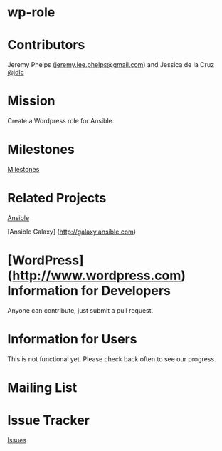 # wp-role

Contributors  
============
Jeremy Phelps ([jeremy.lee.phelps@gmail.com](mailto:jeremy.lee.phelps@gmail.com)) and Jessica de la Cruz [@jdlc](https://github.com/jdlc)

Mission
==========
Create a Wordpress role for Ansible.

Milestones
==========
[Milestones](https://github.com/jlphelps/wp-role/milestones)

Related Projects
==========
[Ansible](http://www.ansible.com)

[Ansible Galaxy] (http://galaxy.ansible.com)

[WordPress] (http://www.wordpress.com)
Information for Developers
==========
Anyone can contribute, just submit a pull request.

Information for Users
==========
This is not functional yet. Please check back often to see our progress.

Mailing List
==========

Issue Tracker
==========
[Issues](https://github.com/jlphelps/wp-role/issues)
